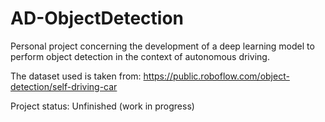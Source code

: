 # AD-ObjectDetection
Personal project concerning the development of a deep learning model to perform object detection in the context of autonomous driving.

The dataset used is taken from:
https://public.roboflow.com/object-detection/self-driving-car

Project status: Unfinished (work in progress)
